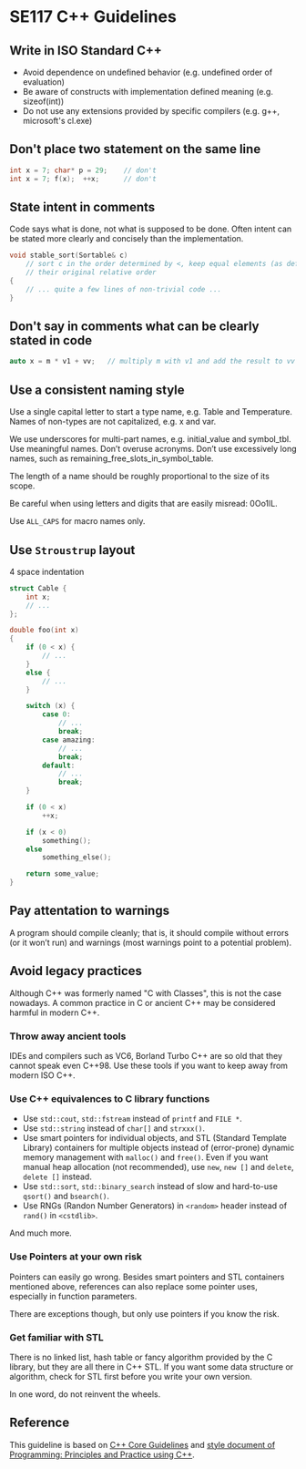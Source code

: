 # SE117 C++ Guidelines

## Write in ISO Standard C++

* Avoid dependence on undefined behavior (e.g. undefined order of evaluation)
* Be aware of constructs with implementation defined meaning (e.g. sizeof(int))
* Do not use any extensions provided by specific compilers (e.g. g++, microsoft's cl.exe)

## Don't place two statement on the same line

```c++
int x = 7; char* p = 29;    // don't
int x = 7; f(x);  ++x;      // don't
```

## State intent in comments

Code says what is done, not what is supposed to be done.
Often intent can be stated more clearly and concisely than
the implementation.

```c++
void stable_sort(Sortable& c)
    // sort c in the order determined by <, keep equal elements (as defined by ==) in
    // their original relative order
{
    // ... quite a few lines of non-trivial code ...
}
```

## Don't say in comments what can be clearly stated in code

```c++
auto x = m * v1 + vv;   // multiply m with v1 and add the result to vv
```

## Use a consistent naming style

Use a single capital letter to start a type name, e.g. Table and Temperature.
Names of non-types are not capitalized, e.g. x and var.

We use underscores for multi-part names, e.g. initial\_value and symbol\_tbl.
Use meaningful names. Don’t overuse acronyms. Don’t use excessively
long names, such as remaining\_free\_slots\_in\_symbol\_table.

The length of a name should be roughly proportional to the size of its scope.

Be careful when using letters and digits that are easily misread: 0Oo1lL.

Use `ALL_CAPS` for macro names only.

## Use `Stroustrup` layout

4 space indentation

```c++
struct Cable {
    int x;
    // ...
};

double foo(int x)
{
    if (0 < x) {
        // ...
    }
    else {
        // ...
    }

    switch (x) {
        case 0:
            // ...
            break;
        case amazing:
            // ...
            break;
        default:
            // ...
            break;
    }

    if (0 < x)
        ++x;

    if (x < 0)
        something();
    else
        something_else();

    return some_value;
}
```

## Pay attentation to warnings

A program should compile cleanly; that is, it should compile without errors (or it won’t run) and warnings
(most warnings point to a potential problem).

## Avoid legacy practices

Although C++ was formerly named "C with Classes", this is not the case
nowadays. A common practice in C or ancient C++ may be considered harmful in
modern C++.

### Throw away ancient tools

IDEs and compilers such as VC6, Borland Turbo C++ are so old that they cannot
speak even C++98. Use these tools if you want to keep away from modern ISO C++.

### Use C++ equivalences to C library functions

* Use `std::cout`, `std::fstream` instead of `printf` and `FILE *`.
* Use `std::string` instead of `char[]` and `strxxx()`.
* Use smart pointers for individual objects, and STL (Standard Template
  Library) containers for multiple objects instead of (error-prone) dynamic
  memory management with `malloc()` and `free()`. Even if you want manual heap
  allocation (not recommended), use `new`, `new []` and `delete`, `delete []`
  instead.
* Use `std::sort`, `std::binary_search` instead of slow and hard-to-use
  `qsort()` and `bsearch()`.
* Use RNGs (Randon Number Generators) in `<random>` header instead of `rand()` in
  `<cstdlib>`.

And much more.

### Use Pointers at your own risk

Pointers can easily go wrong. Besides smart pointers and STL containers
mentioned above, references can also replace some pointer uses, especially in
function parameters.

There are exceptions though, but only use pointers if you know the risk.

### Get familiar with STL

There is no linked list, hash table or fancy algorithm provided by the C
library, but they are all there in C++ STL. If you want some data structure or
algorithm, check for STL first before you write your own version.

In one word, do not reinvent the wheels.

## Reference

This guideline is based on [C++ Core Guidelines](http://isocpp.github.io/CppCoreGuidelines/CppCoreGuidelines) and [style document of Programming: Principles and Practice using C++](http://www.stroustrup.com/Programming/PPP-style.pdf).
